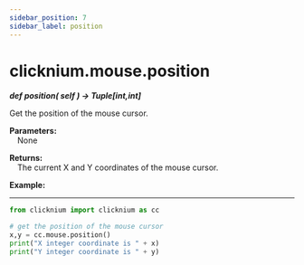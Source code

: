 ```yaml
---
sidebar_position: 7
sidebar_label: position
---
```


# clicknium.mouse.position

***def position(
        self
    ) -> Tuple[int,int]***  

Get the position of the mouse cursor.

**Parameters:**  
    &emsp;None   

**Returns:**  
    &emsp;The current X and Y coordinates of the mouse cursor.

**Example:**
***
```python
from clicknium import clicknium as cc

# get the position of the mouse cursor
x,y = cc.mouse.position()
print("X integer coordinate is " + x)
print("Y integer coordinate is " + y)
```